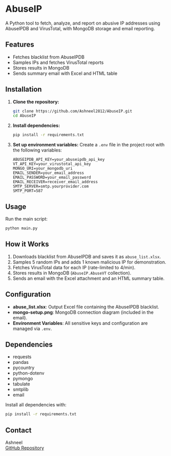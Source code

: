 # AbuseIP

A Python tool to fetch, analyze, and report on abusive IP addresses using AbuseIPDB and VirusTotal, with MongoDB storage and email reporting.

## Features

- Fetches blacklist from AbuseIPDB
- Samples IPs and fetches VirusTotal reports
- Stores results in MongoDB
- Sends summary email with Excel and HTML table

## Installation

1. **Clone the repository:**
   ```sh
   git clone https://github.com/Ashneel2812/AbuseIP.git
   cd AbuseIP
   ```
2. **Install dependencies:**
   ```sh
   pip install -r requirements.txt
   ```
3. **Set up environment variables:**
   Create a `.env` file in the project root with the following variables:
   ```env
   ABUSEIPDB_API_KEY=your_abuseipdb_api_key
   VT_API_KEY=your_virustotal_api_key
   MONGO_URI=your_mongodb_uri
   EMAIL_SENDER=your_email_address
   EMAIL_PASSWORD=your_email_password
   EMAIL_RECEIVER=receiver_email_address
   SMTP_SERVER=smtp.yourprovider.com
   SMTP_PORT=587
   ```

## Usage

Run the main script:
```sh
python main.py
```

## How it Works

1. Downloads blacklist from AbuseIPDB and saves it as `abuse_list.xlsx`.
2. Samples 5 random IPs and adds 1 known malicious IP for demonstration.
3. Fetches VirusTotal data for each IP (rate-limited to 4/min).
4. Stores results in MongoDB (`AbuseIP.AbuseVT` collection).
5. Sends an email with the Excel attachment and an HTML summary table.

## Configuration

- **abuse_list.xlsx**: Output Excel file containing the AbuseIPDB blacklist.
- **mongo-setup.png**: MongoDB connection diagram (included in the email).
- **Environment Variables**: All sensitive keys and configuration are managed via `.env`.

## Dependencies

- requests
- pandas
- pycountry
- python-dotenv
- pymongo
- tabulate
- smtplib
- email

Install all dependencies with:
```sh
pip install -r requirements.txt
```


## Contact

Ashneel  
[GitHub Repository](https://github.com/Ashneel2812/AbuseIP)
